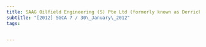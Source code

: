 ```yaml
---
title: SAAG Oilfield Engineering (S) Pte Ltd (formerly known as Derrick Services Singapore Pte 
subtitle: "[2012] SGCA 7 / 30\_January\_2012"
tags:


---
```


